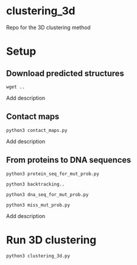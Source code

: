 # clustering_3d
Repo for the 3D clustering method

# Setup

## Download predicted structures

```
wget ..
```

Add description

## Contact maps

```
python3 contact_maps.py
```

Add description

## From proteins to DNA sequences

```
python3 protein_seq_for_mut_prob.py
```

```
python3 backtracking..
```

```
python3 dna_seq_for_mut_prob.py
```

```
python3 miss_mut_prob.py
```

Add description

# Run 3D clustering

```
python3 clustering_3d.py
```




